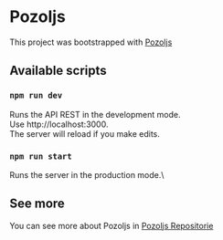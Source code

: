 # Pozoljs

This project was bootstrapped with [Pozoljs](https://github.com/daniel-cmorales/pozol-js.git)

## Available scripts

### `npm run dev`

Runs the API REST in the development mode.\
Use http://localhost:3000.\
The server will reload if you make edits.

### `npm run start`

Runs the server in the production mode.\

## See more

You can see more about Pozoljs in [Pozoljs Repositorie](https://github.com/daniel-cmorales/pozol-js.git)
